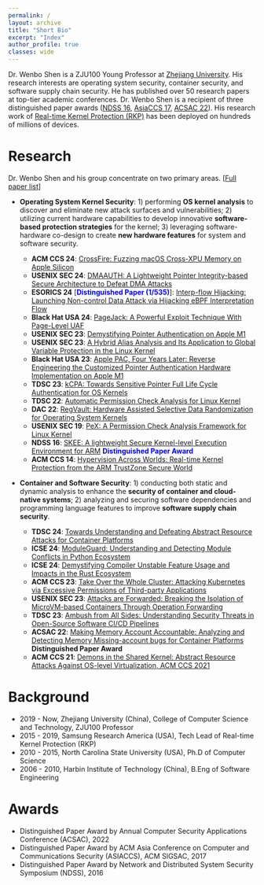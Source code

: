 ```yaml
---
permalink: /
layout: archive
title: "Short Bio"
excerpt: "Index"
author_profile: true
classes: wide
---
```

Dr. Wenbo Shen is a ZJU100 Young Professor at [Zhejiang University](https://www.zju.edu.cn/). 
His research interests are operating system security, container security, and software supply chain security. He has published over 50 research papers at top-tier academic conferences. Dr. Wenbo Shen is a recipient of three distinguished paper awards ([NDSS 16](https://www.internetsociety.org/blog/2016/02/ndss-2016-grants-distinguished-papers-awards/), [AsiaCCS 17](https://asiaccs2017.trust-sysec.com/program/distinguished-papers/), [ACSAC 22](https://www.acsac.org/archive/)). His research work of [Real-time Kernel Protection (RKP)](https://docs.samsungknox.com/admin/fundamentals/whitepaper/core-platform-security/real-time-kernel-protection/) has been deployed on hundreds of millions of devices.

Research
======
Dr. Wenbo Shen and his group concentrate on two primary areas. [[Full paper list](/publications)]
- **Operating System Kernel Security**: 1) performing **OS kernel analysis** to discover and eliminate new attack surfaces and vulnerabilities; 2) utilizing current hardware capabilities to develop innovative **software-based protection strategies** for the kernel; 3) leveraging software-hardware co-design to create **new hardware features** for system and software security.
  * **ACM CCS 24**: [CrossFire: Fuzzing macOS Cross-XPU Memory on Apple Silicon]()
  * **USENIX SEC 24**: [DMAAUTH: A Lightweight Pointer Integrity-based Secure Architecture to Defeat DMA Attacks](publications/papers/DMAAuth.pdf)
  * **ESORICS 24** [<span style="color:blue">**Distinguished Paper \(1/535\)**</span>]: [Interp-flow Hijacking: Launching Non-control Data Attack via Hijacking eBPF Interpretation Flow](https://link.springer.com/content/pdf/10.1007/978-3-031-70896-1_10)    
  * **Black Hat USA 24**: [PageJack: A Powerful Exploit Technique With Page-Level UAF](https://www.blackhat.com/us-24/briefings/schedule/#pagejack-a-powerful-exploit-technique-with-page-level-uaf-40440)
  * **USENIX SEC 23**: [Demystifying Pointer Authentication on Apple M1](https://www.usenix.org/system/files/usenixsecurity23-cai-zechao.pdf)
  * **USENIX SEC 23**: [A Hybrid Alias Analysis and Its Application to Global Variable Protection in the Linux Kernel](https://www.usenix.org/system/files/usenixsecurity23-li-guoren.pdf)
  * **Black Hat USA 23**: [Apple PAC, Four Years Later: Reverse Engineering the Customized Pointer Authentication Hardware Implementation on Apple M1](https://www.blackhat.com/us-23/briefings/schedule/#apple-pac-four-years-later-reverse-engineering-the-customized-pointer-authentication-hardware-implementation-on-apple-m-32824)
  * **TDSC 23**: [kCPA: Towards Sensitive Pointer Full Life Cycle Authentication for OS Kernels]()
  * **TDSC 22**: [Automatic Permission Check Analysis for Linux Kernel](publications/papers/tdsc22.pdf)
  * **DAC 22**: [RegVault: Hardware Assisted Selective Data Randomization for Operating System Kernels](publications/papers/regvault-dac22.pdf)
  * **USENIX SEC 19**: [PeX: A Permission Check Analysis Framework for Linux Kernel](https://www.usenix.org/system/files/sec19-zhang-tong.pdf)
  * **NDSS 16**: [SKEE: A lightweight Secure Kernel-level Execution Environment for ARM](publications/papers/skee-ndss16.pdf) <span style="color:blue"> **Distinguished Paper Award**</span>   
   * **ACM CCS 14**: [Hypervision Across Worlds: Real-time Kernel Protection from the ARM TrustZone Secure World](publications/papers/tz-rkp-ccs14.pdf)


- **Container and Software Security**: 1) conducting both static and dynamic analysis to enhance the **security of container and cloud-native systems**; 2) analyzing and securing software dependencies and programming language features to improve **software supply chain security**.
  * **TDSC 24**: [Towards Understanding and Defeating Abstract Resource Attacks for Container Platforms](https://ieeexplore.ieee.org/document/10537099)
  * **ICSE 24**: [ModuleGuard: Understanding and Detecting Module Conflicts in Python Ecosystem]()
  * **ICSE 24**: [Demystifying Compiler Unstable Feature Usage and Impacts in the Rust Ecosystem]()
  * **ACM CCS 23**: [Take Over the Whole Cluster: Attacking Kubernetes via Excessive Permissions of Third-party Applications](https://dl.acm.org/doi/10.1145/3576915.3623121)
  * **USENIX SEC 23**: [Attacks are Forwarded: Breaking the Isolation of MicroVM-based Containers Through Operation Forwarding](https://www.usenix.org/conference/usenixsecurity23/presentation/xiaojietao)
  * **TDSC 23**: [Ambush from All Sides: Understanding Security Threats in Open-Source Software CI/CD Pipelines](https://ieeexplore.ieee.org/document/10061526/)
  * **ACSAC 22**: [Making Memory Account Accountable: Analyzing and Detecting Memory Missing-account bugs for Container Platforms](publications/papers/memcg.pdf) **Distinguished Paper Award**
  * **ACM CCS 21**: [Demons in the Shared Kernel: Abstract Resource Attacks Against OS-level Virtualization, ACM CCS 2021](publications/papers/LogicalDoS.pdf)

Background
======
- 2019 -  Now, Zhejiang University (China), College of Computer Science and Technology, ZJU100 Professor
- 2015 - 2019, Samsung Research America (USA), Tech Lead of Real-time Kernel Protection (RKP)
- 2010 - 2015, North Carolina State University (USA), Ph.D of Computer Science
- 2006 - 2010, Harbin Institute of Technology (China), B.Eng of Software Engineering

Awards
======
- Distinguished Paper Award by Annual Computer Security Applications Conference (ACSAC), 2022
- Distinguished Paper Award by ACM Asia Conference on Computer and Communications Security (ASIACCS), ACM SIGSAC, 2017
- Distinguished Paper Award by Network and Distributed System Security Symposium (NDSS), 2016
